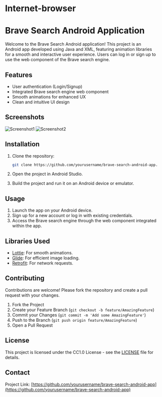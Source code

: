 # Internet-browser
# Brave Search Android Application

Welcome to the Brave Search Android application! This project is an Android app developed using Java and XML, featuring animation libraries for a smooth and interactive user experience. Users can log in or sign up to use the web component of the Brave search engine.

## Features

- User authentication (Login/Signup)
- Integrated Brave search engine web component
- Smooth animations for enhanced UX
- Clean and intuitive UI design

## Screenshots

![Screenshot1](path/to/screenshot1.png)
![Screenshot2](path/to/screenshot2.png)

## Installation

1. Clone the repository:
    ```sh
    git clone https://github.com/yourusername/brave-search-android-app.git
    ```

2. Open the project in Android Studio.

3. Build the project and run it on an Android device or emulator.

## Usage

1. Launch the app on your Android device.
2. Sign up for a new account or log in with existing credentials.
3. Access the Brave search engine through the web component integrated within the app.

## Libraries Used

- [Lottie](https://github.com/airbnb/lottie-android): For smooth animations.
- [Glide](https://github.com/bumptech/glide): For efficient image loading.
- [Retrofit](https://square.github.io/retrofit/): For network requests.

## Contributing

Contributions are welcome! Please fork the repository and create a pull request with your changes.

1. Fork the Project
2. Create your Feature Branch (`git checkout -b feature/AmazingFeature`)
3. Commit your Changes (`git commit -m 'Add some AmazingFeature'`)
4. Push to the Branch (`git push origin feature/AmazingFeature`)
5. Open a Pull Request

## License

This project is licensed under the CC1.0 License - see the [LICENSE](LICENSE) file for details.

## Contact


Project Link: [https://github.com/yourusername/brave-search-android-app](https://github.com/yourusername/brave-search-android-app)
